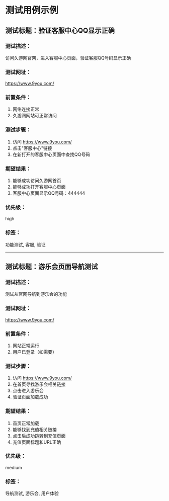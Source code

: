 # 测试用例示例

## 测试标题：验证客服中心QQ显示正确

### 测试描述：
访问久游网官网，进入客服中心页面，验证客服QQ号码显示正确

### 测试网址：
https://www.9you.com/

### 前置条件：
1. 网络连接正常
2. 久游网网站可正常访问

### 测试步骤：
1. 访问 https://www.9you.com/
2. 点击"客服中心"链接
3. 在新打开的客服中心页面中查找QQ号码

### 期望结果：
1. 能够成功访问久游网首页
2. 能够成功打开客服中心页面
3. 客服中心页面显示QQ号码：444444

### 优先级：
high

### 标签：
功能测试, 客服, 验证

---

## 测试标题：游乐会页面导航测试

### 测试描述：
测试从官网导航到游乐会的功能

### 测试网址：
https://www.9you.com/

### 前置条件：
1. 网站正常运行
2. 用户已登录（如需要）

### 测试步骤：
1. 访问 https://www.9you.com/
2. 在首页寻找游乐会相关链接
3. 点击进入游乐会
4. 验证页面加载成功

### 期望结果：
1. 首页正常加载
2. 能够找到充值相关链接
3. 点击后成功跳转到充值页面
4. 充值页面标题和URL正确

### 优先级：
medium

### 标签：
导航测试, 游乐会, 用户体验
